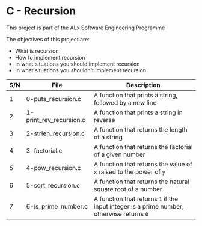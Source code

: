 # C - Recursion

This project is part of the ALx Software Engineering Programme

The objectives of this project are:
- What is recursion
- How to implement recursion
- In what situations you should implement recursion
- In what situations you shouldn't implement recursion

| S/N | File | Description |
| --- | ---- | ----------- |
| 1 | 0-puts_recursion.c | A function that prints a string, followed by a new line |
| 2 | 1-print_rev_recursion.c | A function that prints a string in reverse |
| 3 | 2-strlen_recursion.c | A function that returns the length of a string |
| 4 | 3-factorial.c | A function that returns the factorial of a given number |
| 5 | 4-pow_recursion.c | A function that returns the value of `x` raised to the power of `y` |
| 6 | 5-sqrt_recursion.c | A function that returns the natural square root of a number |
| 7 | 6-is_prime_number.c | A function that returns `1` if the input integer is a prime number, otherwise returns `0` |
